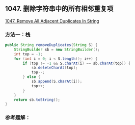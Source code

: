 ## 1047. 删除字符串中的所有相邻重复项

[1047. Remove All Adjacent Duplicates In String](https://leetcode-cn.com/problems/remove-all-adjacent-duplicates-in-string/)

### 方法一：栈

```java
public String removeDuplicates(String S) {
    StringBuilder sb = new StringBuilder();
    int top = -1;
    for (int i = 0; i < S.length(); i++) {
        if (top != -1 && S.charAt(i) == sb.charAt(top)) {
            sb.deleteCharAt(top);
            top--;
        } else {
            sb.append(S.charAt(i));
            top++;
        }
    }
    return sb.toString();
}
```

### 参考题解：
